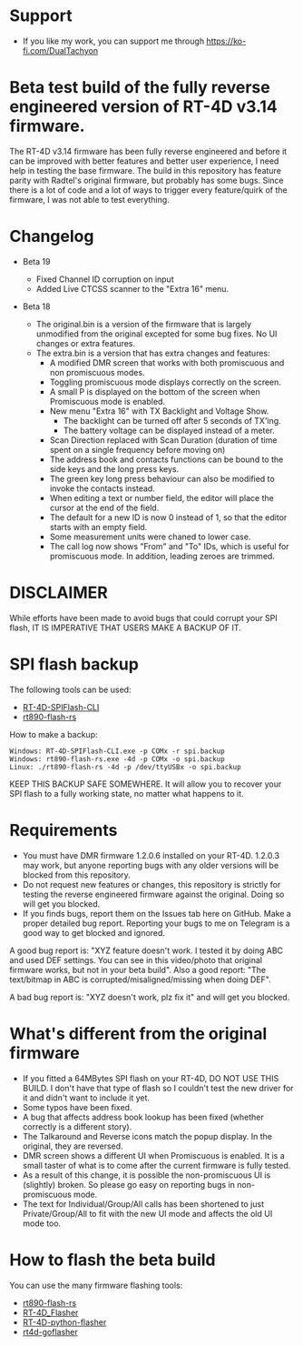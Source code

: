 # Support

* If you like my work, you can support me through https://ko-fi.com/DualTachyon

# Beta test build of the fully reverse engineered version of RT-4D v3.14 firmware.

The RT-4D v3.14 firmware has been fully reverse engineered and before it can be improved with better features and better user experience, I need help in testing the base firmware.
The build in this repository has feature parity with Radtel's original firmware, but probably has some bugs.
Since there is a lot of code and a lot of ways to trigger every feature/quirk of the firmware, I was not able to test everything.

# Changelog

- Beta 19
  - Fixed Channel ID corruption on input
  - Added Live CTCSS scanner to the "Extra 16" menu.

- Beta 18
  - The original.bin is a version of the firmware that is largely unmodified from the original excepted for some bug fixes. No UI changes or extra features.
  - The extra.bin is a version that has extra changes and features:
    - A modified DMR screen that works with both promiscuous and non promiscuous modes.
    - Toggling promiscuous mode displays correctly on the screen.
    - A small P is displayed on the bottom of the screen when Promiscuous mode is enabled.
    - New menu "Extra 16" with TX Backlight and Voltage Show.
      - The backlight can be turned off after 5 seconds of TX'ing.
      - The battery voltage can be displayed instead of a meter.
    - Scan Direction replaced with Scan Duration (duration of time spent on a single frequency before moving on)
    - The address book and contacts functions can be bound to the side keys and the long press keys.
    - The green key long press behaviour can also be modified to invoke the contacts instead.
    - When editing a text or number field, the editor will place the cursor at the end of the field.
    - The default for a new ID is now 0 instead of 1, so that the editor starts with an empty field.
    - Some measurement units were chaned to lower case.
    - The call log now shows "From" and "To" IDs, which is useful for promiscuous mode. In addition, leading zeroes are trimmed.

# DISCLAIMER

While efforts have been made to avoid bugs that could corrupt your SPI flash, IT IS IMPERATIVE THAT USERS MAKE A BACKUP OF IT.

# SPI flash backup

The following tools can be used:
* [RT-4D-SPIFlash-CLI](https://github.com/DualTachyon/rt-4d-spiflash-cli)
* [rt890-flash-rs](https://github.com/bricky149/rt890-flash-rs/releases/tag/1.2.96)

How to make a backup:

```
Windows: RT-4D-SPIFlash-CLI.exe -p COMx -r spi.backup
Windows: rt890-flash-rs.exe -4d -p COMx -o spi.backup
Linux: ./rt890-flash-rs -4d -p /dev/ttyUSBx -o spi.backup
```

KEEP THIS BACKUP SAFE SOMEWHERE. It will allow you to recover your SPI flash to a fully working state, no matter what happens to it.

# Requirements

* You must have DMR firmware 1.2.0.6 installed on your RT-4D. 1.2.0.3 may work, but anyone reporting bugs with any older versions will be blocked from this repository.
* Do not request new features or changes, this repository is strictly for testing the reverse engineered firmware against the original. Doing so will get you blocked.
* If you finds bugs, report them on the Issues tab here on GitHub. Make a proper detailed bug report. Reporting your bugs to me on Telegram is a good way to get blocked and ignored.

A good bug report is: "XYZ feature doesn't work. I tested it by doing ABC and used DEF settings. You can see in this video/photo that original firmware works, but not in your beta build".
Also a good report: "The text/bitmap in ABC is corrupted/misaligned/missing when doing DEF".

A bad bug report is: "XYZ doesn't work, plz fix it" and will get you blocked.

# What's different from the original firmware

* If you fitted a 64MBytes SPI flash on your RT-4D, DO NOT USE THIS BUILD. I don't have that type of flash so I couldn't test the new driver for it and didn't want to include it yet.
* Some typos have been fixed.
* A bug that affects address book lookup has been fixed (whether correctly is a different story).
* The Talkaround and Reverse icons match the popup display. In the original, they are reversed.
* DMR screen shows a different UI when Promiscuous is enabled. It is a small taster of what is to come after the current firmware is fully tested.
 * As a result of this change, it is possible the non-promiscuous UI is (slightly) broken. So please go easy on reporting bugs in non-promiscuous mode.
 * The text for Individual/Group/All calls has been shortened to just Private/Group/All to fit with the new UI mode and affects the old UI mode too.

# How to flash the beta build

You can use the many firmware flashing tools:

* [rt890-flash-rs](https://github.com/bricky149/rt890-flash-rs/releases/tag/1.2.96)
* [RT-4D_Flasher](https://github.com/omegatee/RT-4D_Flasher)
* [RT-4D-python-flasher](https://github.com/fagci/RT-4D-python-flasher)
* [rt4d-goflasher](https://github.com/fagci/rt4d-goflasher)

